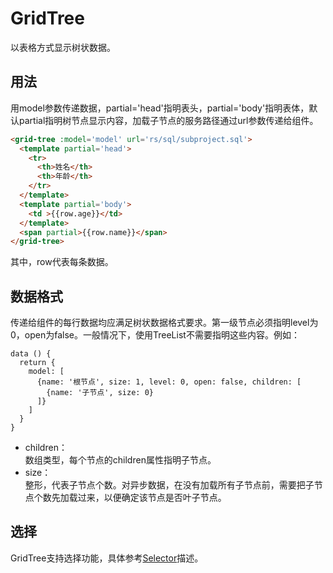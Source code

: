 # GridTree

以表格方式显示树状数据。

## 用法

用model参数传递数据，partial='head'指明表头，partial='body'指明表体，默认partial指明树节点显示内容，加载子节点的服务路径通过url参数传递给组件。

```html
<grid-tree :model='model' url='rs/sql/subproject.sql'>
  <template partial='head'>
    <tr>
      <th>姓名</th>
      <th>年龄</th>
    </tr>
  </template>
  <template partial='body'>
    <td >{{row.age}}</td>
  </template>
  <span partial>{{row.name}}</span>
</grid-tree>
```
其中，row代表每条数据。

## 数据格式

传递给组件的每行数据均应满足树状数据格式要求。第一级节点必须指明level为0，open为false。一般情况下，使用TreeList不需要指明这些内容。例如：
```
data () {
  return {
    model: [
      {name: '根节点', size: 1, level: 0, open: false, children: [
        {name: '子节点', size: 0}
      ]}
    ]  
  }
}
```

* children：  
数组类型，每个节点的children属性指明子节点。
* size：  
整形，代表子节点个数。对异步数据，在没有加载所有子节点前，需要把子节点个数先加载过来，以便确定该节点是否叶子节点。

## 选择

GridTree支持选择功能，具体参考[Selector](Selector.md)描述。
